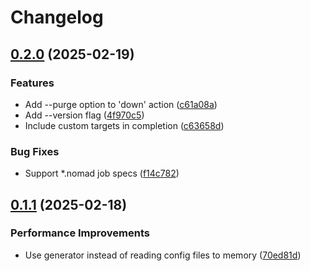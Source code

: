 # Changelog

## [0.2.0](https://github.com/cycneuramus/nmgr/compare/v0.1.1...v0.2.0) (2025-02-19)


### Features

* Add --purge option to 'down' action ([c61a08a](https://github.com/cycneuramus/nmgr/commit/c61a08a57e48f31dde597d4b745aa56761b0b840))
* Add --version flag ([4f970c5](https://github.com/cycneuramus/nmgr/commit/4f970c5df2658daedf93e82de63960d77cd7f7a6))
* Include custom targets in completion ([c63658d](https://github.com/cycneuramus/nmgr/commit/c63658d66a56277ff9b29b240f4d5ded2a8112f5))


### Bug Fixes

* Support *.nomad job specs ([f14c782](https://github.com/cycneuramus/nmgr/commit/f14c78291d005a198c91ad50a40892aa8cf4c384))

## [0.1.1](https://github.com/cycneuramus/nmgr/compare/v0.1.0...v0.1.1) (2025-02-18)


### Performance Improvements

* Use generator instead of reading config files to memory ([70ed81d](https://github.com/cycneuramus/nmgr/commit/70ed81d73bc4e2a7c1b4859a60918a18e8e86d08))
